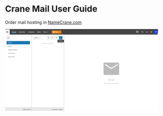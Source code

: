 # Crane Mail User Guide

Order mail hosting in [NameCrane.com](https://namecrane.com/)

![mail](/mail.png)